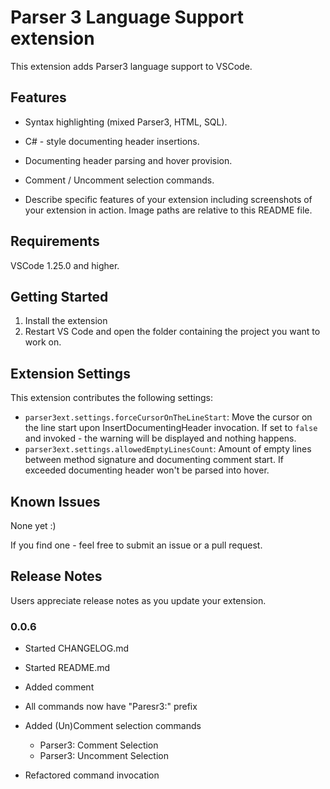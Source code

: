 # Parser 3 Language Support extension

This extension adds Parser3 language support to VSCode. 

## Features

-   Syntax highlighting (mixed Parser3, HTML, SQL).

-   C# - style documenting header insertions.

-   Documenting header parsing and hover provision.

-   Comment / Uncomment selection commands.

-   Describe specific features of your extension including screenshots of your extension in action. Image paths are relative to this README file.


## Requirements

VSCode 1.25.0 and higher.

## Getting Started

1.  Install the extension
2.  Restart VS Code and open the folder containing the project you want to work on.

## Extension Settings

This extension contributes the following settings:

* `parser3ext.settings.forceCursorOnTheLineStart`: Move the cursor on the line start upon InsertDocumentingHeader invocation. If set to `false` and invoked - the warning will be displayed and nothing happens.
* `parser3ext.settings.allowedEmptyLinesCount`: Amount of empty lines between method signature and documenting comment start. If exceeded documenting header won't be parsed into hover.

## Known Issues

None yet :)

If you find one - feel free to submit an issue or a pull request.

## Release Notes

Users appreciate release notes as you update your extension.

### 0.0.6

- Started CHANGELOG.md
- Started README.md
- Added <returns> comment
- All commands now have "Paresr3:" prefix
- Added (Un)Comment selection commands

  - Parser3: Comment Selection
  - Parser3: Uncomment Selection
- Refactored command invocation